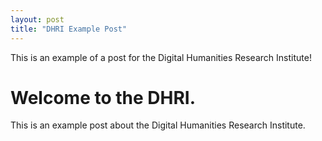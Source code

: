 ```yaml
---
layout: post
title: "DHRI Example Post"
---
```


This is an example of a post for the Digital Humanities Research Institute!

# Welcome to the DHRI.
This is an example post about the Digital Humanities Research Institute. 
